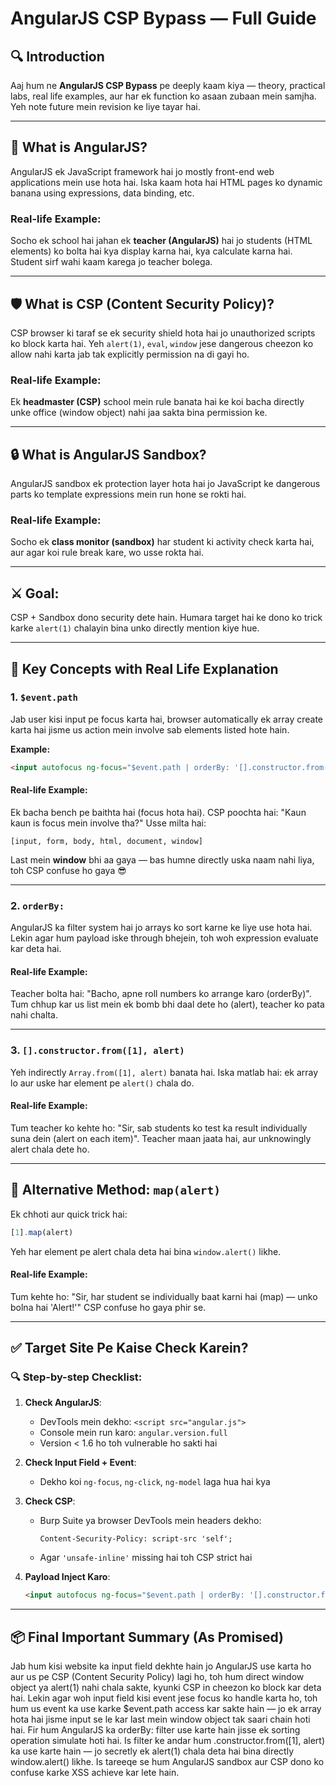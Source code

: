 # AngularJS CSP Bypass — Full Guide

## 🔍 Introduction

Aaj hum ne **AngularJS CSP Bypass** pe deeply kaam kiya — theory, practical labs, real life examples, aur har ek function ko asaan zubaan mein samjha. Yeh note future mein revision ke liye tayar hai.

---

## 📌 What is AngularJS?

AngularJS ek JavaScript framework hai jo mostly front-end web applications mein use hota hai. Iska kaam hota hai HTML pages ko dynamic banana using expressions, data binding, etc.

### Real-life Example:

Socho ek school hai jahan ek **teacher (AngularJS)** hai jo students (HTML elements) ko bolta hai kya display karna hai, kya calculate karna hai. Student sirf wahi kaam karega jo teacher bolega.

---

## 🛡️ What is CSP (Content Security Policy)?

CSP browser ki taraf se ek security shield hota hai jo unauthorized scripts ko block karta hai. Yeh `alert(1)`, `eval`, `window` jese dangerous cheezon ko allow nahi karta jab tak explicitly permission na di gayi ho.

### Real-life Example:

Ek **headmaster (CSP)** school mein rule banata hai ke koi bacha directly unke office (window object) nahi jaa sakta bina permission ke.

---

## 🔒 What is AngularJS Sandbox?

AngularJS sandbox ek protection layer hota hai jo JavaScript ke dangerous parts ko template expressions mein run hone se rokti hai.

### Real-life Example:

Socho ek **class monitor (sandbox)** har student ki activity check karta hai, aur agar koi rule break kare, wo usse rokta hai.

---

## ⚔️ Goal:

CSP + Sandbox dono security dete hain. Humara target hai ke dono ko trick karke `alert(1)` chalayin bina unko directly mention kiye hue.

---

## 🧠 Key Concepts with Real Life Explanation

### 1. `$event.path`

Jab user kisi input pe focus karta hai, browser automatically ek array create karta hai jisme us action mein involve sab elements listed hote hain.

**Example:**

```html
<input autofocus ng-focus="$event.path | orderBy: '[].constructor.from([1], alert)'"></input>
```

#### Real-life Example:

Ek bacha bench pe baithta hai (focus hota hai). CSP poochta hai: "Kaun kaun is focus mein involve tha?" Usse milta hai:

```
[input, form, body, html, document, window]
```

Last mein **window** bhi aa gaya — bas humne directly uska naam nahi liya, toh CSP confuse ho gaya 😎

---

### 2. `orderBy:`

AngularJS ka filter system hai jo arrays ko sort karne ke liye use hota hai. Lekin agar hum payload iske through bhejein, toh woh expression evaluate kar deta hai.

#### Real-life Example:

Teacher bolta hai: "Bacho, apne roll numbers ko arrange karo (orderBy)". Tum chhup kar us list mein ek bomb bhi daal dete ho (alert), teacher ko pata nahi chalta.

---

### 3. `[].constructor.from([1], alert)`

Yeh indirectly `Array.from([1], alert)` banata hai. Iska matlab hai: ek array lo aur uske har element pe `alert()` chala do.

#### Real-life Example:

Tum teacher ko kehte ho: "Sir, sab students ko test ka result individually suna dein (alert on each item)". Teacher maan jaata hai, aur unknowingly alert chala dete ho.

---

## 🎯 Alternative Method: `map(alert)`

Ek chhoti aur quick trick hai:

```javascript
[1].map(alert)
```

Yeh har element pe alert chala deta hai bina `window.alert()` likhe.

#### Real-life Example:

Tum kehte ho: "Sir, har student se individually baat karni hai (map) — unko bolna hai 'Alert!'" CSP confuse ho gaya phir se.

---

## ✅ Target Site Pe Kaise Check Karein?

### 🔍 Step-by-step Checklist:

1. **Check AngularJS**:

   * DevTools mein dekho: `<script src="angular.js">`
   * Console mein run karo: `angular.version.full`
   * Version < 1.6 ho toh vulnerable ho sakti hai

2. **Check Input Field + Event**:

   * Dekho koi `ng-focus`, `ng-click`, `ng-model` laga hua hai kya

3. **Check CSP**:

   * Burp Suite ya browser DevTools mein headers dekho:

     ```
     Content-Security-Policy: script-src 'self';
     ```
   * Agar `'unsafe-inline'` missing hai toh CSP strict hai

4. **Payload Inject Karo**:

   ```html
   <input autofocus ng-focus="$event.path | orderBy: '[].constructor.from([1], alert)'"></input>
   ```

---

## 📦 Final Important Summary (As Promised)

Jab hum kisi website ka input field dekhte hain jo AngularJS use karta ho aur us pe CSP (Content Security Policy) lagi ho, toh hum direct window object ya alert(1) nahi chala sakte, kyunki CSP in cheezon ko block kar deta hai. Lekin agar woh input field kisi event jese focus ko handle karta ho, toh hum us event ka use karke \$event.path access kar sakte hain — jo ek array hota hai jisme input se le kar last mein window object tak saari chain hoti hai. Fir hum AngularJS ka orderBy: filter use karte hain jisse ek sorting operation simulate hoti hai. Is filter ke andar hum .constructor.from(\[1], alert) ka use karte hain — jo secretly ek alert(1) chala deta hai bina directly window\.alert() likhe. Is tareeqe se hum AngularJS sandbox aur CSP dono ko confuse karke XSS achieve kar lete hain.
